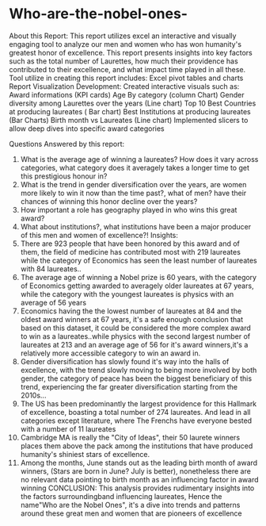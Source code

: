 # Who-are-the-nobel-ones-
About this Report:
This report utilizes excel an interactive and visually engaging tool to analyze our men and women who has won humanity's greatest honor of excellence. This report  presents insights into key factors such as the total number of Laurettes, how much their providence has contributed to their excellence, and what impact time played in all these.
Tool utilize in creating this report includes: Excel pivot tables and charts
Report  Visualization Development:
Created interactive visuals such as:
 Award informations (KPI cards)
Age By category  (column Chart)
Gender diversity among Laurettes over the years (Line chart)
Top 10 Best Countries at producing laureates ( Bar chart)
Best Institutions at producing laureates (Bar Charts)
Birth month vs Laureates (Line  chart)
Implemented slicers to allow deep dives into specific award categories 

Questions Answered by this report: 
1. What is the average age of winning a laureates? How does it vary across categories, what category does it averagely takes a longer time to get this prestigious honour in?
2. What is the trend in gender diversification over the years, are women more likely to win it now than the time past?, what of men? have their chances of winning this honor decline over the years?
3. How important a role has geography played in who wins this great award?
4. What about institutions?, what institutions have been a major producer of this men and women of excellence?!
Insights:
1. There are 923 people that have been honored by this award and of them, the field of medicine has contributed most with 219 laureates while the category of Economics has seen the least number of laureates with 84 laureates..
2. The average age of winning a Nobel prize is 60 years, with the category of Economics getting awarded to averagely older laureates at 67 years, while the category with the youngest laureates is physics with an average of 56 years 
3. Economics having the the lowest number of laureates at 84 and the oldest award winners at 67 years, it's a safe enough conclusion that based on this dataset, it could be considered the more complex award to win as a laureates..while physics with the second largest number of laureates at 213 and an average age of 56 for it's award winners,it's a relatively more accessible category to win an award in.
4. Gender diversification has slowly found it's way into the halls of excellence, with the trend slowly moving to being more involved by both gender, the category of peace has been the biggest beneficiary of this trend, experiencing the far greater diversification starting from the 2010s...
5. The US has been predominantly the largest providence for this Hallmark of excellence, boasting a total number of 274 laureates. And lead in all categories except literature, where The Frenchs have everyone bested with a number of 11 laureates 
6. Cambridge MA is really the "City of Ideas", their 50 laurete winners places them above the pack among the institutions that have produced humanity's shiniest stars of excellence.
7. Among the months, June stands out as the leading birth month of award winners, (Stars are born in June? July is better), nonetheless there are no relevant data pointing to birth month as an influencing factor in award winning 
CONCLUSION:
This analysis provides rudimentary insights into the factors surroundingband influencing laureates, Hence the name"Who are the Nobel Ones", it's a dive into trends and patterns around these great men and women that are pioneers of excellence 
